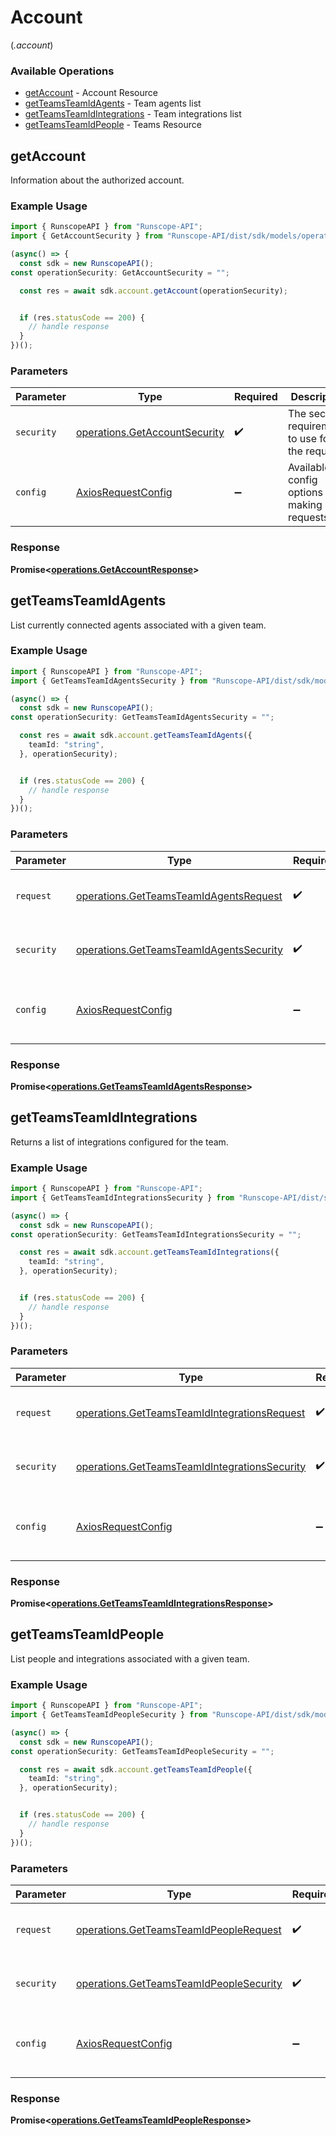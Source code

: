 # Account
(*.account*)

### Available Operations

* [getAccount](#getaccount) - Account Resource
* [getTeamsTeamIdAgents](#getteamsteamidagents) - Team agents list
* [getTeamsTeamIdIntegrations](#getteamsteamidintegrations) - Team integrations list
* [getTeamsTeamIdPeople](#getteamsteamidpeople) - Teams Resource

## getAccount

Information about the authorized account.

### Example Usage

```typescript
import { RunscopeAPI } from "Runscope-API";
import { GetAccountSecurity } from "Runscope-API/dist/sdk/models/operations";

(async() => {
  const sdk = new RunscopeAPI();
const operationSecurity: GetAccountSecurity = "";

  const res = await sdk.account.getAccount(operationSecurity);


  if (res.statusCode == 200) {
    // handle response
  }
})();
```

### Parameters

| Parameter                                                                      | Type                                                                           | Required                                                                       | Description                                                                    |
| ------------------------------------------------------------------------------ | ------------------------------------------------------------------------------ | ------------------------------------------------------------------------------ | ------------------------------------------------------------------------------ |
| `security`                                                                     | [operations.GetAccountSecurity](../../models/operations/getaccountsecurity.md) | :heavy_check_mark:                                                             | The security requirements to use for the request.                              |
| `config`                                                                       | [AxiosRequestConfig](https://axios-http.com/docs/req_config)                   | :heavy_minus_sign:                                                             | Available config options for making requests.                                  |


### Response

**Promise<[operations.GetAccountResponse](../../models/operations/getaccountresponse.md)>**


## getTeamsTeamIdAgents

List currently connected agents associated with a given team.

### Example Usage

```typescript
import { RunscopeAPI } from "Runscope-API";
import { GetTeamsTeamIdAgentsSecurity } from "Runscope-API/dist/sdk/models/operations";

(async() => {
  const sdk = new RunscopeAPI();
const operationSecurity: GetTeamsTeamIdAgentsSecurity = "";

  const res = await sdk.account.getTeamsTeamIdAgents({
    teamId: "string",
  }, operationSecurity);


  if (res.statusCode == 200) {
    // handle response
  }
})();
```

### Parameters

| Parameter                                                                                          | Type                                                                                               | Required                                                                                           | Description                                                                                        |
| -------------------------------------------------------------------------------------------------- | -------------------------------------------------------------------------------------------------- | -------------------------------------------------------------------------------------------------- | -------------------------------------------------------------------------------------------------- |
| `request`                                                                                          | [operations.GetTeamsTeamIdAgentsRequest](../../models/operations/getteamsteamidagentsrequest.md)   | :heavy_check_mark:                                                                                 | The request object to use for the request.                                                         |
| `security`                                                                                         | [operations.GetTeamsTeamIdAgentsSecurity](../../models/operations/getteamsteamidagentssecurity.md) | :heavy_check_mark:                                                                                 | The security requirements to use for the request.                                                  |
| `config`                                                                                           | [AxiosRequestConfig](https://axios-http.com/docs/req_config)                                       | :heavy_minus_sign:                                                                                 | Available config options for making requests.                                                      |


### Response

**Promise<[operations.GetTeamsTeamIdAgentsResponse](../../models/operations/getteamsteamidagentsresponse.md)>**


## getTeamsTeamIdIntegrations

Returns a list of integrations configured for the team.

### Example Usage

```typescript
import { RunscopeAPI } from "Runscope-API";
import { GetTeamsTeamIdIntegrationsSecurity } from "Runscope-API/dist/sdk/models/operations";

(async() => {
  const sdk = new RunscopeAPI();
const operationSecurity: GetTeamsTeamIdIntegrationsSecurity = "";

  const res = await sdk.account.getTeamsTeamIdIntegrations({
    teamId: "string",
  }, operationSecurity);


  if (res.statusCode == 200) {
    // handle response
  }
})();
```

### Parameters

| Parameter                                                                                                      | Type                                                                                                           | Required                                                                                                       | Description                                                                                                    |
| -------------------------------------------------------------------------------------------------------------- | -------------------------------------------------------------------------------------------------------------- | -------------------------------------------------------------------------------------------------------------- | -------------------------------------------------------------------------------------------------------------- |
| `request`                                                                                                      | [operations.GetTeamsTeamIdIntegrationsRequest](../../models/operations/getteamsteamidintegrationsrequest.md)   | :heavy_check_mark:                                                                                             | The request object to use for the request.                                                                     |
| `security`                                                                                                     | [operations.GetTeamsTeamIdIntegrationsSecurity](../../models/operations/getteamsteamidintegrationssecurity.md) | :heavy_check_mark:                                                                                             | The security requirements to use for the request.                                                              |
| `config`                                                                                                       | [AxiosRequestConfig](https://axios-http.com/docs/req_config)                                                   | :heavy_minus_sign:                                                                                             | Available config options for making requests.                                                                  |


### Response

**Promise<[operations.GetTeamsTeamIdIntegrationsResponse](../../models/operations/getteamsteamidintegrationsresponse.md)>**


## getTeamsTeamIdPeople

List people and integrations associated with a given team.

### Example Usage

```typescript
import { RunscopeAPI } from "Runscope-API";
import { GetTeamsTeamIdPeopleSecurity } from "Runscope-API/dist/sdk/models/operations";

(async() => {
  const sdk = new RunscopeAPI();
const operationSecurity: GetTeamsTeamIdPeopleSecurity = "";

  const res = await sdk.account.getTeamsTeamIdPeople({
    teamId: "string",
  }, operationSecurity);


  if (res.statusCode == 200) {
    // handle response
  }
})();
```

### Parameters

| Parameter                                                                                          | Type                                                                                               | Required                                                                                           | Description                                                                                        |
| -------------------------------------------------------------------------------------------------- | -------------------------------------------------------------------------------------------------- | -------------------------------------------------------------------------------------------------- | -------------------------------------------------------------------------------------------------- |
| `request`                                                                                          | [operations.GetTeamsTeamIdPeopleRequest](../../models/operations/getteamsteamidpeoplerequest.md)   | :heavy_check_mark:                                                                                 | The request object to use for the request.                                                         |
| `security`                                                                                         | [operations.GetTeamsTeamIdPeopleSecurity](../../models/operations/getteamsteamidpeoplesecurity.md) | :heavy_check_mark:                                                                                 | The security requirements to use for the request.                                                  |
| `config`                                                                                           | [AxiosRequestConfig](https://axios-http.com/docs/req_config)                                       | :heavy_minus_sign:                                                                                 | Available config options for making requests.                                                      |


### Response

**Promise<[operations.GetTeamsTeamIdPeopleResponse](../../models/operations/getteamsteamidpeopleresponse.md)>**

